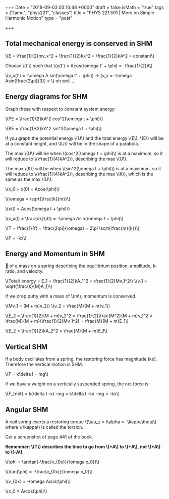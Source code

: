 +++
Date = "2018-09-03 03:16:48 +0000"
draft = false
isMath = "true"
tags = ["tamu", "phys221", "classes"]
title = "PHYS 221.501 | More on Simple Harmonic Motion"
type = "post"

+++

## Total mechanical energy is conserved in SHM

\\(E = \frac{1}{2}mv_x^2 + \frac{1}{2}kx^2 = \frac{1}{2}kA^2 = constant\\)

Choose \\(t'\\) such that \\(x(t') = Acos(\omega t' + \phi) = -\frac{1}{2}A\\)

\\(v_x(t') = -\omega A sin(\omega t' + \phi)\) -> \(v_x = -\omega
Asin(\frac{2\pi}{3}) = \\) oh well….

## Energy diagrams for SHM

Graph these with respect to constant system energy:

\\(PE = \frac{1}{2}kA^2
cos^2(\omega t + \phi)\\)

\\(KE = \frac{1}{2}kA^2 sin^2(\omega t + \phi)\\)

If you graph the potential energy \\(U\\) and the total energy \\(E\\), \\(E\\)
will be at a constant height, and \\(U\\) will be in the shape of a parabola.

The max \\(U\\) will be when \\(cos^2(\omega t + \phi)\\) is at a maximum, so it
will reduce to \\(\frac{1}{4}kA^2\\), describing the max \\(U\\).

The max \\(K\\) will be when \\(sin^2(\omega t + \phi)\\) is at a maximum, so it
will reduce to \\(\frac{1}{4}kA^2\\), describing the max \\(K\\), which is the
same as the max \\(U\\).

\\(x_0 = x(0) = Acos(\phi)\\)

\\(\omega = \sqrt{\frac{k}{m}}\\)

\\(x(t) = Acos(\omega t + \phi)\\)

\\(v_x(t) = \frac{dx}{dt} = -\omega Asin(\omega t + \phi)\\)

\\(T = \frac{1}{f} = \frac{2\pi}{\omega} = 2\pi \sqrt{\frac{m}{k}}\\)

\\(F = -kx\\)

## Energy and Momentum in SHM

📸 of a mass on a spring describing the equilibrium position, amplitude,
k-ratio, and velocity.

\\(Total\ energy = E_1 = \frac{1}{2}kA_1^2 = \frac{1}{2}Mv_1^2\\) \\(v_1 =
\sqrt{\frac{k}{M}A_1}\\)

If we drop putty with a mass of \\(m\\), momentum is conserved.

\\(Mv_1 = (M + m)v_2\\) \\(v_2 = \frac{M}{M + m}v_1\\)

\\(E_2 = \frac{1}{2}(M + m)v_2^2 = \frac{1}{2}\frac{M^2}{M + m}v_1^2 =
\frac{M}{M + m}(\frac{1}{2}Mv_1^2) = \frac{M}{M + m}E_1\\)

\\(E_2 = \frac{1}{2}kA_2^2 = \frac{M}{M + m}E_1\\)

## Vertical SHM

If a body oscillates from a spring, the restoring force has magnitude \(kx\).
Therefore the vertical motion is SHM.

\\(F = k\delta l = mg\\)

If we have a weight on a vertically suspended spring, the net force is:

\\(F\_{net} = k(\delta l -x) -mg = k\delta l -kx -mg = -kx\\)

## Angular SHM

A coil spring exerts a restoring torque \\(\tau_z = I\alpha = -\kappa\theta\\)
where \\(\kappa\\) is called the torsion.

Get a screenshot of page 441 of the book.

**Remember: \\(T\\) describes the time to go from \\(+A\\) to \\(+A\\), not \\(+A\\) to \\(-A\\).**

\\(\phi = \arctan(-\frac{v\_{0x}}{\omega x_0})\\)

\\(\tan(\phi) = -\frac{v\_{0x}}{\omega x_0}\\)

\\(v\_{0x} = -\omega A\sin(\phi)\\)

\\(x_0 = A\cos(\phi)\\)
